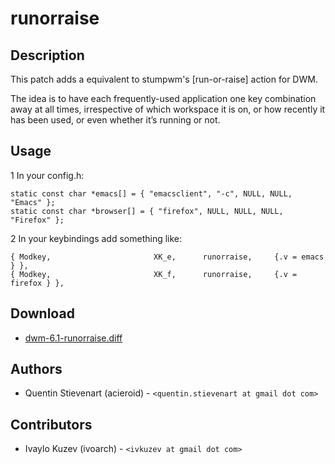 runorraise
==========

Description
-----------
This patch adds a equivalent to stumpwm's [run-or-raise] action for DWM.

The idea is to have each frequently-used application one key combination away at all times, irrespective of which workspace it is on,
or how recently it has been used, or even whether it’s running or not.

Usage
-----

1 In your config.h:

    static const char *emacs[] = { "emacsclient", "-c", NULL, NULL, "Emacs" };
    static const char *browser[] = { "firefox", NULL, NULL, NULL, "Firefox" };

2 In your keybindings add something like:

    { Modkey,                       XK_e,      runorraise,     {.v = emacs } },
    { Modkey,                       XK_f,      runorraise,     {.v = firefox } },

Download
--------

* [dwm-6.1-runorraise.diff](dwm-6.1-runorraise.diff)

Authors
-------
* Quentin Stievenart (acieroid) - `<quentin.stievenart at gmail dot com>`

Contributors
------------
* Ivaylo Kuzev (ivoarch) - `<ivkuzev at gmail dot com>`

